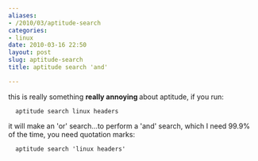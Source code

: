 ```yaml
---
aliases:
- /2010/03/aptitude-search
categories:
- linux
date: 2010-03-16 22:50
layout: post
slug: aptitude-search
title: aptitude search 'and'

---
```


<p>
 this is really something
 <strong>
  really annoying
 </strong>
 about aptitude, if you run:
 <br/>
 <code>
  aptitude search linux headers
 </code>
 <br/>
 it will make an 'or' search...to perform a 'and' search, which I need 99.9% of the time, you need quotation marks:
 <br/>
 <code>
  aptitude search 'linux headers'
 </code>
</p>
